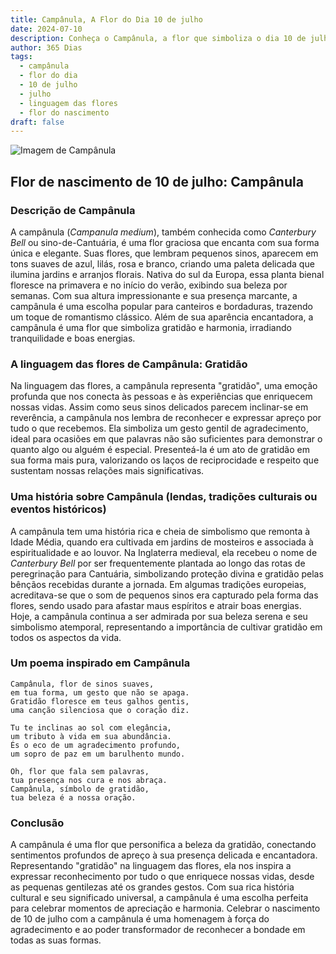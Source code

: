 ```yaml
---
title: Campânula, A Flor do Dia 10 de julho
date: 2024-07-10
description: Conheça o Campânula, a flor que simboliza o dia 10 de julho e seu significado 'Gratidão'. Explore a beleza e o simbolismo desta flor encantadora.
author: 365 Dias
tags:
  - campânula
  - flor do dia
  - 10 de julho
  - julho
  - linguagem das flores
  - flor do nascimento
draft: false
---
```


![Imagem de Campânula](https://cdn.pixabay.com/photo/2018/12/31/02/18/lanterns-3904294_640.jpg#center)


## Flor de nascimento de 10 de julho: Campânula

### Descrição de Campânula

A campânula (_Campanula medium_), também conhecida como _Canterbury Bell_ ou sino-de-Cantuária, é uma flor graciosa que encanta com sua forma única e elegante. Suas flores, que lembram pequenos sinos, aparecem em tons suaves de azul, lilás, rosa e branco, criando uma paleta delicada que ilumina jardins e arranjos florais. Nativa do sul da Europa, essa planta bienal floresce na primavera e no início do verão, exibindo sua beleza por semanas. Com sua altura impressionante e sua presença marcante, a campânula é uma escolha popular para canteiros e bordaduras, trazendo um toque de romantismo clássico. Além de sua aparência encantadora, a campânula é uma flor que simboliza gratidão e harmonia, irradiando tranquilidade e boas energias.

### A linguagem das flores de Campânula: Gratidão

Na linguagem das flores, a campânula representa "gratidão", uma emoção profunda que nos conecta às pessoas e às experiências que enriquecem nossas vidas. Assim como seus sinos delicados parecem inclinar-se em reverência, a campânula nos lembra de reconhecer e expressar apreço por tudo o que recebemos. Ela simboliza um gesto gentil de agradecimento, ideal para ocasiões em que palavras não são suficientes para demonstrar o quanto algo ou alguém é especial. Presenteá-la é um ato de gratidão em sua forma mais pura, valorizando os laços de reciprocidade e respeito que sustentam nossas relações mais significativas.

### Uma história sobre Campânula (lendas, tradições culturais ou eventos históricos)

A campânula tem uma história rica e cheia de simbolismo que remonta à Idade Média, quando era cultivada em jardins de mosteiros e associada à espiritualidade e ao louvor. Na Inglaterra medieval, ela recebeu o nome de _Canterbury Bell_ por ser frequentemente plantada ao longo das rotas de peregrinação para Cantuária, simbolizando proteção divina e gratidão pelas bênçãos recebidas durante a jornada. Em algumas tradições europeias, acreditava-se que o som de pequenos sinos era capturado pela forma das flores, sendo usado para afastar maus espíritos e atrair boas energias. Hoje, a campânula continua a ser admirada por sua beleza serena e seu simbolismo atemporal, representando a importância de cultivar gratidão em todos os aspectos da vida.

### Um poema inspirado em Campânula

```
Campânula, flor de sinos suaves,  
em tua forma, um gesto que não se apaga.  
Gratidão floresce em teus galhos gentis,  
uma canção silenciosa que o coração diz.  

Tu te inclinas ao sol com elegância,  
um tributo à vida em sua abundância.  
És o eco de um agradecimento profundo,  
um sopro de paz em um barulhento mundo.  

Oh, flor que fala sem palavras,  
tua presença nos cura e nos abraça.  
Campânula, símbolo de gratidão,  
tua beleza é a nossa oração.  
```

### Conclusão

A campânula é uma flor que personifica a beleza da gratidão, conectando sentimentos profundos de apreço à sua presença delicada e encantadora. Representando "gratidão" na linguagem das flores, ela nos inspira a expressar reconhecimento por tudo o que enriquece nossas vidas, desde as pequenas gentilezas até os grandes gestos. Com sua rica história cultural e seu significado universal, a campânula é uma escolha perfeita para celebrar momentos de apreciação e harmonia. Celebrar o nascimento de 10 de julho com a campânula é uma homenagem à força do agradecimento e ao poder transformador de reconhecer a bondade em todas as suas formas.